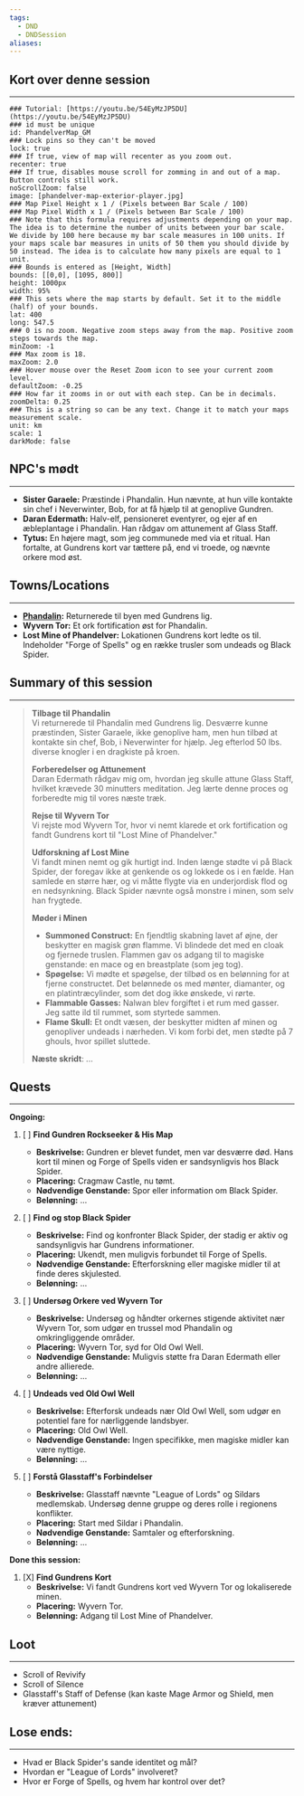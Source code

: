```yaml
---
tags:
  - DND
  - DNDSession
aliases:
---
```

## Kort over denne session
---
```leaflet
### Tutorial: [https://youtu.be/54EyMzJP5DU](https://youtu.be/54EyMzJP5DU)  
### id must be unique  
id: PhandelverMap_GM  
### Lock pins so they can't be moved  
lock: true
### If true, view of map will recenter as you zoom out.  
recenter: true  
### If true, disables mouse scroll for zomming in and out of a map. Button controls still work.  
noScrollZoom: false  
image: [phandelver-map-exterior-player.jpg] 
### Map Pixel Height x 1 / (Pixels between Bar Scale / 100)  
### Map Pixel Width x 1 / (Pixels between Bar Scale / 100)  
### Note that this formula requires adjustments depending on your map. The idea is to determine the number of units between your bar scale. We divide by 100 here because my bar scale measures in 100 units. If your maps scale bar measures in units of 50 them you should divide by 50 instead. The idea is to calculate how many pixels are equal to 1 unit.  
### Bounds is entered as [Height, Width]  
bounds: [[0,0], [1095, 800]]
height: 1000px  
width: 95%  
### This sets where the map starts by default. Set it to the middle (half) of your bounds.  
lat: 400 
long: 547.5
### 0 is no zoom. Negative zoom steps away from the map. Positive zoom steps towards the map.  
minZoom: -1  
### Max zoom is 18.  
maxZoom: 2.0  
### Hover mouse over the Reset Zoom icon to see your current zoom level.  
defaultZoom: -0.25
### How far it zooms in or out with each step. Can be in decimals.  
zoomDelta: 0.25  
### This is a string so can be any text. Change it to match your maps measurement scale.  
unit: km  
scale: 1  
darkMode: false   
```

## NPC's mødt
---
- **Sister Garaele:** Præstinde i Phandalin. Hun nævnte, at hun ville kontakte sin chef i Neverwinter, Bob, for at få hjælp til at genoplive Gundren.
- **Daran Edermath:** Halv-elf, pensioneret eventyrer, og ejer af en æbleplantage i Phandalin. Han rådgav om attunement af Glass Staff.
- **Tytus:** En højere magt, som jeg communede med via et ritual. Han fortalte, at Gundrens kort var tættere på, end vi troede, og nævnte orkere mod øst.
## Towns/Locations
---
- **[Phandalin](../World/Sword-Coast/Towns/Phandalin.md):** Returnerede til byen med Gundrens lig.
- **Wyvern Tor:** Et ork fortification øst for Phandalin.
- **Lost Mine of Phandelver:** Lokationen Gundrens kort ledte os til. Indeholder "Forge of Spells" og en række trusler som undeads og Black Spider.
## Summary of this session
---
> **Tilbage til Phandalin**  
> Vi returnerede til Phandalin med Gundrens lig. Desværre kunne præstinden, Sister Garaele, ikke genoplive ham, men hun tilbød at kontakte sin chef, Bob, i Neverwinter for hjælp. Jeg efterlod 50 lbs. diverse knogler i en dragkiste på kroen.
> 
> **Forberedelser og Attunement**  
> Daran Edermath rådgav mig om, hvordan jeg skulle attune Glass Staff, hvilket krævede 30 minutters meditation. Jeg lærte denne proces og forberedte mig til vores næste træk.
> 
> **Rejse til Wyvern Tor**  
> Vi rejste mod Wyvern Tor, hvor vi nemt klarede et ork fortification og fandt Gundrens kort til "Lost Mine of Phandelver."
> 
> **Udforskning af Lost Mine**  
> Vi fandt minen nemt og gik hurtigt ind. Inden længe stødte vi på Black Spider, der foregav ikke at genkende os og lokkede os i en fælde. Han samlede en større hær, og vi måtte flygte via en underjordisk flod og en nedsynkning. Black Spider nævnte også monstre i minen, som selv han frygtede.
> 
> **Møder i Minen**
> - **Summoned Construct:** En fjendtlig skabning lavet af øjne, der beskytter en magisk grøn flamme. Vi blindede det med en cloak og fjernede truslen. Flammen gav os adgang til to magiske genstande: en mace og en breastplate (som jeg tog).
> - **Spøgelse:** Vi mødte et spøgelse, der tilbød os en belønning for at fjerne constructet. Det belønnede os med mønter, diamanter, og en platintræcylinder, som det dog ikke ønskede, vi rørte.
> - **Flammable Gasses:** Nalwan blev forgiftet i et rum med gasser. Jeg satte ild til rummet, som styrtede sammen.
> - **Flame Skull:** Et ondt væsen, der beskytter midten af minen og genopliver undeads i nærheden. Vi kom forbi det, men stødte på 7 ghouls, hvor spillet sluttede.
> 
> **Næste skridt**:
> ...


## Quests 
---
**Ongoing:**
 1. [ ] **Find Gundren Rockseeker & His Map** 
	- **Beskrivelse:** Gundren er blevet fundet, men var desværre død. Hans kort til minen og Forge of Spells viden er sandsynligvis hos Black Spider.
	- **Placering:** Cragmaw Castle, nu tømt.
	- **Nødvendige Genstande:** Spor eller information om Black Spider.
	- **Belønning:** ...
	
2. [ ] **Find og stop Black Spider**
	- **Beskrivelse:** Find og konfronter Black Spider, der stadig er aktiv og sandsynligvis har Gundrens informationer.
	- **Placering:** Ukendt, men muligvis forbundet til Forge of Spells.
	- **Nødvendige Genstande:** Efterforskning eller magiske midler til at finde deres skjulested.
	- **Belønning:** ...

 3. [ ] **Undersøg Orkere ved Wyvern Tor**
    - **Beskrivelse:** Undersøg og håndter orkernes stigende aktivitet nær Wyvern Tor, som udgør en trussel mod Phandalin og omkringliggende områder.
    - **Placering:** Wyvern Tor, syd for Old Owl Well.
    - **Nødvendige Genstande:** Muligvis støtte fra Daran Edermath eller andre allierede.
    - **Belønning:** ...

4. [ ] **Undeads ved Old Owl Well**
	- **Beskrivelse:** Efterforsk undeads nær Old Owl Well, som udgør en potentiel fare for nærliggende landsbyer.
	- **Placering:** Old Owl Well.
	- **Nødvendige Genstande:** Ingen specifikke, men magiske midler kan være nyttige.
	- **Belønning:** ...

5. [ ] **Forstå Glasstaff's Forbindelser**
	- **Beskrivelse:** Glasstaff nævnte "League of Lords" og Sildars medlemskab. Undersøg denne gruppe og deres rolle i regionens konflikter.
	- **Placering:** Start med Sildar i Phandalin.
	- **Nødvendige Genstande:** Samtaler og efterforskning.
	- **Belønning:** ...
	
 **Done this session:**
1. [X] **Find Gundrens Kort**
	- **Beskrivelse:** Vi fandt Gundrens kort ved Wyvern Tor og lokaliserede minen.
	- **Placering:** Wyvern Tor.
	- **Belønning:** Adgang til Lost Mine of Phandelver.

## Loot
---
- Scroll of Revivify
- Scroll of Silence
- Glasstaff's Staff of Defense (kan kaste Mage Armor og Shield, men kræver attunement)

## Lose ends:
---
- Hvad er Black Spider's sande identitet og mål?
- Hvordan er "League of Lords" involveret?
- Hvor er Forge of Spells, og hvem har kontrol over det?